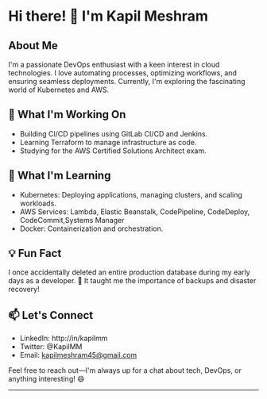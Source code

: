 # Hi there! 👋 I'm Kapil Meshram

## About Me
I'm a passionate DevOps enthusiast with a keen interest in cloud technologies. I love automating processes, optimizing workflows, and ensuring seamless deployments. Currently, I'm exploring the fascinating world of Kubernetes and AWS.

## 🔭 What I'm Working On
- Building CI/CD pipelines using GitLab CI/CD and Jenkins.
- Learning Terraform to manage infrastructure as code.
- Studying for the AWS Certified Solutions Architect exam.

## 🌱 What I'm Learning
- Kubernetes: Deploying applications, managing clusters, and scaling workloads.
- AWS Services: Lambda, Elastic Beanstalk, CodePipeline, CodeDeploy, CodeCommit,Systems Manager
- Docker: Containerization and orchestration.

## 💡 Fun Fact
I once accidentally deleted an entire production database during my early days as a developer.
🙈 It taught me the importance of backups and disaster recovery!

## 📫 Let's Connect
- LinkedIn: http://in/kapilmm
- Twitter: @KapilMM
- Email: kapilmeshram45@gmail.com

Feel free to reach out—I'm always up for a chat about tech, DevOps, or anything interesting! 😄

---
